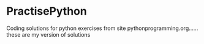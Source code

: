 # PractisePython
Coding solutions for python exercises from site pythonprogramming.org...... these are my version of solutions
